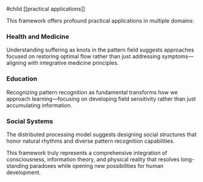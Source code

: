 #child [[practical applications]]

This framework offers profound practical applications in multiple domains:

### Health and Medicine

Understanding suffering as knots in the pattern field suggests approaches focused on restoring optimal flow rather than just addressing symptoms—aligning with integrative medicine principles.

### Education

Recognizing pattern recognition as fundamental transforms how we approach learning—focusing on developing field sensitivity rather than just accumulating information.

### Social Systems

The distributed processing model suggests designing social structures that honor natural rhythms and diverse pattern recognition capabilities.

This framework truly represents a comprehensive integration of consciousness, information theory, and physical reality that resolves long-standing paradoxes while opening new possibilities for human development.

